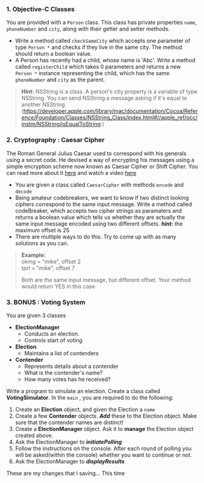 ### 1. Objective-C Classes

You are provided with a `Person` class. This class has private properties `name`, `phoneNumber` and `city`, along with their getter and setter methods.

* Write a method called `checkSameCity` which accepts one parameter of type `Person *` and checks if they live in the same city. The method should return a boolean value.
* A Person has recently had a child, whose name is 'Abc'. Write a method called `registerChild` which takes 0 parameters and returns a new `Person *` instance representing the child, which has the same `phoneNumber` and `city` as the parent.

> **Hint:** NSString is a class. A person's city property is a variable of type NSString. You can send NSString a message asking if it's equal to another NSString (https://developer.apple.com/library/mac/documentation/Cocoa/Reference/Foundation/Classes/NSString_Class/index.html#//apple_ref/occ/instm/NSString/isEqualToString:)

### 2. Cryptography : Caesar Cipher

The Roman General Julius Caesar used to correspond with his generals using a secret code. He devised a way of encrypting his messages using a simple encryption scheme now known as Caesar Cipher or Shift Cipher. You can read more about it [here](https://en.wikipedia.org/wiki/Caesar_cipher) and watch a video [here](https://www.youtube.com/watch?v=o6TPx1Co_wg)

* You are given a class called `CaesarCipher` with methods `encode` and `decode`
* Being amateur codebreakers, we want to know if two distinct looking ciphers correspond to the same input message. Write a method called codeBreaker, which accepts two cipher strings as paramaters and returns a boolean value which tells us whether they are actually the same input message encoded using two different offsets. ***hint:*** the maximum offset is 25
* There are multiple ways to do this. Try to come up with as many solutions as you can.

> **Example:**  
> okmg = "mike", offset 2  
> tprl = "mike", offset 7
>
> Both are the same input message, but different offset. Your method would return YES in this case


### 3. BONUS : Voting System

You are given 3 classes

* **ElectionManager**
  * Conducts an election.
  * Controls start of voting
* **Election**
  * Maintains a list of contenders
* **Contender**
  *  Represents details about a contender
    *  What is the contender's name?
    *  How many votes has he received?

Write a program to simulate an election. Create a class called **VotingSimulator**. In the `main` , you are required to do the following:

1. Create an **Election** object, and given the Election a `name`
2. Create a few **Contender** objects. ***Add*** these to the Election object. Make sure that the contender names are distinct!
3. Create a **ElectionManager** object. Ask it to **manage** the Election object created above.
4. Ask the ElectionManager to ***initiatePolling***
5. Follow the instructions on the console. After each round of polling you will be asked(within the console) whether you want to continue or not.
6. Ask the ElectionManager to ***displayResults***

These are my changes that I saving... This time

